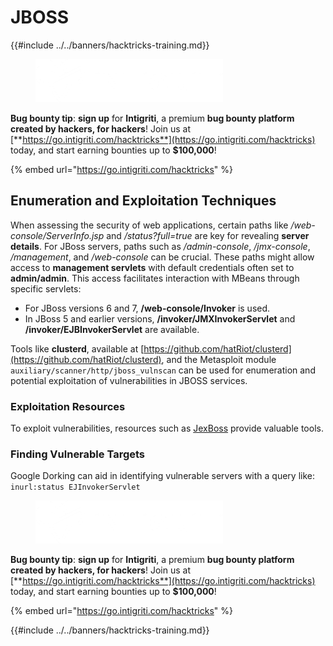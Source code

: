# JBOSS

{{#include ../../banners/hacktricks-training.md}}

<figure><img src="../../images/i3.png" alt=""><figcaption></figcaption></figure>

**Bug bounty tip**: **sign up** for **Intigriti**, a premium **bug bounty platform created by hackers, for hackers**! Join us at [**https://go.intigriti.com/hacktricks**](https://go.intigriti.com/hacktricks) today, and start earning bounties up to **$100,000**!

{% embed url="https://go.intigriti.com/hacktricks" %}

## Enumeration and Exploitation Techniques

When assessing the security of web applications, certain paths like _/web-console/ServerInfo.jsp_ and _/status?full=true_ are key for revealing **server details**. For JBoss servers, paths such as _/admin-console_, _/jmx-console_, _/management_, and _/web-console_ can be crucial. These paths might allow access to **management servlets** with default credentials often set to **admin/admin**. This access facilitates interaction with MBeans through specific servlets:

- For JBoss versions 6 and 7, **/web-console/Invoker** is used.
- In JBoss 5 and earlier versions, **/invoker/JMXInvokerServlet** and **/invoker/EJBInvokerServlet** are available.

Tools like **clusterd**, available at [https://github.com/hatRiot/clusterd](https://github.com/hatRiot/clusterd), and the Metasploit module `auxiliary/scanner/http/jboss_vulnscan` can be used for enumeration and potential exploitation of vulnerabilities in JBOSS services.

### Exploitation Resources

To exploit vulnerabilities, resources such as [JexBoss](https://github.com/joaomatosf/jexboss) provide valuable tools.

### Finding Vulnerable Targets

Google Dorking can aid in identifying vulnerable servers with a query like: `inurl:status EJInvokerServlet`

<figure><img src="../../images/i3.png" alt=""><figcaption></figcaption></figure>

**Bug bounty tip**: **sign up** for **Intigriti**, a premium **bug bounty platform created by hackers, for hackers**! Join us at [**https://go.intigriti.com/hacktricks**](https://go.intigriti.com/hacktricks) today, and start earning bounties up to **$100,000**!

{% embed url="https://go.intigriti.com/hacktricks" %}

{{#include ../../banners/hacktricks-training.md}}


